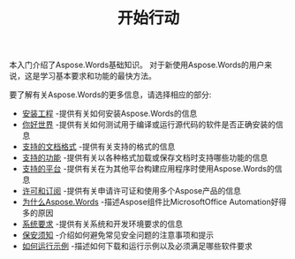 ﻿---
title: 开始行动
second_title: Aspose.Words为Java
articleTitle: 开始行动
linktitle: 开始行动
type: docs
description: "使用Aspose.WordsforJavafundamentals的此介绍，开始实现Aspose.Words对您的业务的价值。"
weight: 10
url: /zh/java/getting-started/
timestamp: 2024-09-25-11-08-55
---

本入门介绍了Aspose.Words基础知识。 对于新使用Aspose.Words的用户来说，这是学习基本要求和功能的最快方法。

要了解有关Aspose.Words的更多信息，请选择相应的部分:

- [安装工程](/words/java/installation/) -提供有关如何安装Aspose.Words的信息
- [你好世界](/words/java/hello-world/) -提供有关如何测试用于编译或运行源代码的软件是否正确安装的信息
- [支持的文档格式](/words/java/supported-document-formats/) -提供有关支持的格式的信息
- [支持的功能](/words/java/features/) -提供有关以各种格式加载或保存文档时支持哪些功能的信息
- [支持的平台](/words/java/platforms-and-interoperability/) -提供有关在为其他平台构建应用程序时使用Aspose.Words的信息
- [许可和订阅](/words/java/licensing/) -提供有关申请许可证和使用多个Aspose产品的信息
- [为什么Aspose.Words](/words/java/aspose-words-or-other-solutions/) -描述Aspose组件比MicrosoftOffice Automation好得多的原因
- [系统要求](/words/java/system-requirements/) -提供有关系统和开发环境要求的信息
- [保安须知](/words/java/security/) -介绍如何避免常见安全问题的注意事项和提示
- [如何运行示例](/words/java/how-to-run-the-examples/) -描述如何下载和运行示例以及必须满足哪些软件要求
